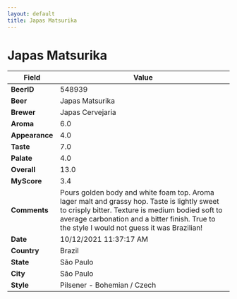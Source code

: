 ```yaml
---
layout: default
title: Japas Matsurika
---
```


# Japas Matsurika

| Field         | Value     |
|---------------|-----------|
| **BeerID** | 548939 |
| **Beer** | Japas Matsurika |
| **Brewer** | Japas Cervejaria |
| **Aroma** | 6.0 |
| **Appearance** | 4.0 |
| **Taste** | 7.0 |
| **Palate** | 4.0 |
| **Overall** | 13.0 |
| **MyScore** | 3.4 |
| **Comments** | Pours golden body and white foam top. Aroma lager malt and grassy hop. Taste is lightly sweet to crisply bitter. Texture is medium bodied soft to average carbonation and a bitter finish. True to the style I would not guess it was Brazilian! |
| **Date** | 10/12/2021 11:37:17 AM |
| **Country** | Brazil |
| **State** | São Paulo |
| **City** | São Paulo |
| **Style** | Pilsener - Bohemian / Czech |
